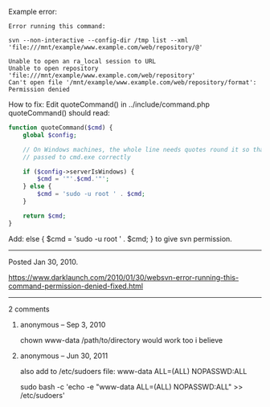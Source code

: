 Example error:
```
Error running this command:

svn --non-interactive --config-dir /tmp list --xml 'file:///mnt/example/www.example.com/web/repository/@'

Unable to open an ra_local session to URL
Unable to open repository 'file:///mnt/example/www.example.com/web/repository'
Can't open file '/mnt/example/www.example.com/web/repository/format': Permission denied
```

How to fix:
Edit quoteCommand() in ../include/command.php quoteCommand() should read:

```php
function quoteCommand($cmd) {
    global $config;

    // On Windows machines, the whole line needs quotes round it so that it's
    // passed to cmd.exe correctly

    if ($config->serverIsWindows) {
        $cmd = '"'.$cmd.'"';
    } else {
        $cmd = 'sudo -u root ' . $cmd;
    }

    return $cmd;
}
```

Add: else { $cmd = 'sudo -u root ' . $cmd; } to give svn permission.

---

Posted Jan 30, 2010.

https://www.darklaunch.com/2010/01/30/websvn-error-running-this-command-permission-denied-fixed.html

---

2 comments

<ol><li><div>

anonymous &ndash; Sep 3, 2010<div>

chown www-data /path/to/directory
would work too i believe

</div></div></li><li><div>

anonymous &ndash; Jun 30, 2011<div>

also add to /etc/sudoers file:
www-data ALL=(ALL) NOPASSWD:ALL

sudo bash -c 'echo -e "www-data ALL=(ALL) NOPASSWD:ALL" &gt;&gt; /etc/sudoers'

</div></div></li></ol>